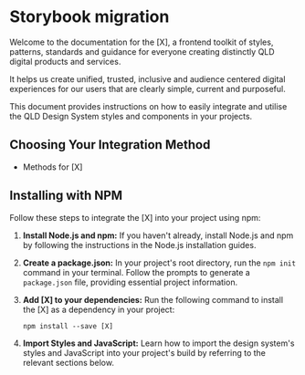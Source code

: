 # Storybook migration

Welcome to the documentation for the [X], a frontend toolkit of styles, patterns, standards and guidance for everyone creating distinctly QLD digital products and services. 

It helps us create unified, trusted, inclusive and audience centered digital experiences for our users that are clearly simple, current and purposeful.  
  
This document provides instructions on how to easily integrate and utilise the QLD Design System styles and components in your projects.

## Choosing Your Integration Method
- Methods for [X]

## Installing with NPM

Follow these steps to integrate the [X] into your project using npm:

1. **Install Node.js and npm:** If you haven't already, install Node.js and npm by following the instructions in the Node.js installation guides.

2. **Create a package.json:** In your project's root directory, run the `npm init` command in your terminal. Follow the prompts to generate a `package.json` file, providing essential project information.

3. **Add [X] to your dependencies:** Run the following command to install the [X] as a dependency in your project:

    ```
    npm install --save [X]
    ```

4. **Import Styles and JavaScript:** Learn how to import the design system's styles and JavaScript into your project's build by referring to the relevant sections below.
